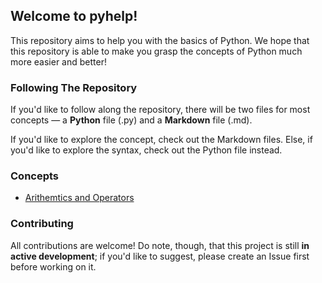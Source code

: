 ## Welcome to **pyhelp**!

This repository aims to help you with the basics of Python. We hope that this repository is able to make you grasp the concepts of Python much more easier and better!

### Following The Repository
If you'd like to follow along the repository, there will be two files for most concepts — a **Python** file (.py) and a **Markdown** file (.md). 

If you'd like to explore the concept, check out the Markdown files. Else, if you'd like to explore the syntax, check out the Python file instead.

### Concepts

- [Arithemtics and Operators](https://github.com/Avicity7/pyhelp/tree/master/operators)

### Contributing
All contributions are welcome! Do note, though, that this project is still **in active development**; if you'd like to suggest, please create an Issue first before working on it.